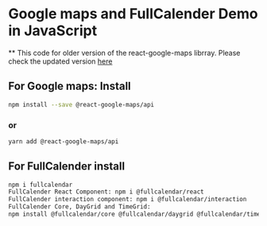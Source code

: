 # Google maps and FullCalender Demo in JavaScript
** This code for older version of the react-google-maps librray. Please check the updated version [here](https://www.npmjs.com/package/@react-google-maps/api)
## For Google maps: Install

```zsh
npm install --save @react-google-maps/api
```

### or

```zsh
yarn add @react-google-maps/api
```


## For FullCalender install

```zsh
npm i fullcalendar
FullCalender React Component: npm i @fullcalendar/react
FullCalender interaction component: npm i @fullcalendar/interaction
FullCalender Core, DayGrid and TimeGrid:
npm install @fullcalendar/core @fullcalendar/daygrid @fullcalendar/timegrid @fullcalendar/list
```

